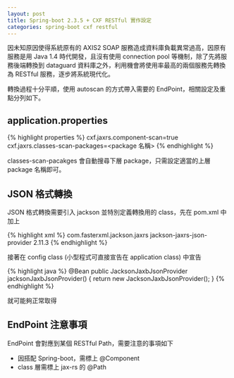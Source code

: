 ```yaml
---
layout: post
title: Spring-boot 2.3.5 + CXF RESTful 實作設定
categories: spring-boot cxf restful
---
```


因未知原因使得系統原有的 AXIS2 SOAP 服務造成資料庫負載異常過高，因原有服務是用 Java 1.4 時代開發，且沒有使用 connection pool 等機制，除了先將服務後端轉換到 dataguard 資料庫之外，利用機會將使用率最高的兩個服務先轉換為 RESTful 服務，逐步將系統現代化。

轉換過程十分平順，使用 autoscan 的方式帶入需要的 EndPoint，相關設定及重點分列如下。

## application.properties
{% highlight properties %}
cxf.jaxrs.component-scan=true
cxf.jaxrs.classes-scan-packages=<package 名稱>
{% endhighlight %}

classes-scan-pacakges 會自動搜尋下層 package，只需設定適當的上層 package 名稱即可。

## JSON 格式轉換

JSON 格式轉換需要引入 jackson 並特別定義轉換用的 class，先在 pom.xml 中加上

{% highlight xml %}
<dependency>
  <groupId>com.fasterxml.jackson.jaxrs</groupId>
    <artifactId>jackson-jaxrs-json-provider</artifactId>
  <version>2.11.3</version>
</dependency>
{% endhighlight %}

接著在 config class (小型程式可直接宣告在 application class) 中宣告

{% highlight java %}
@Bean
public JacksonJaxbJsonProvider jacksonJaxbJsonProvider() {
  return new JacksonJaxbJsonProvider();
}
{% endhighlight %}

就可能夠正常取得

## EndPoint 注意事項
EndPoint 會對應到某個 RESTful Path，需要注意的事項如下
- 因搭配 Spring-boot，需標上 @Component
- class 層需標上 jax-rs 的 @Path

